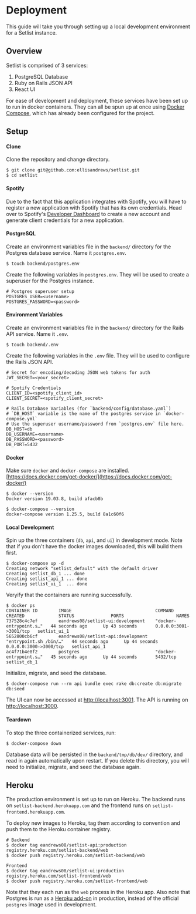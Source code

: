 # Deployment

This guide will take you through setting up a local development environment for a Setlist instance.

## Overview

Setlist is comprised of 3 services:

1. PostgreSQL Database
2. Ruby on Rails JSON API
3. React UI

For ease of development and deployment, these services have been set up to run in docker containers. They can all be spun up at once using [Docker Compose](https://docs.docker.com/compose/), which has already been configured for the project.

## Setup

#### Clone
Clone the repository and change directory.

```
$ git clone git@github.com:ellisandrews/setlist.git
$ cd setlist
```

#### Spotify
Due to the fact that this application integrates with Spotify, you will have to register a new application with Spotify that has its own credentials. Head over to Spotify's [Developer Dashboard](https://developer.spotify.com/dashboard/) to create a new account and generate client credentials for a new application.


#### PostgreSQL
Create an environment variables file in the `backend/` directory for the Postgres database service. Name it `postgres.env`.

```
$ touch backend/postgres.env
```

Create the following variables in `postgres.env`. They will be used to create a superuser for the Postgres instance.

```
# Postgres superuser setup
POSTGRES_USER=<username>
POSTGRES_PASSWORD=<password>
```

#### Environment Variables
Create an environment variables file in the `backend/` directory for the Rails API service. Name it `.env`.

```
$ touch backend/.env
```

Create the following variables in the `.env` file. They will be used to configure the Rails JSON API.

```
# Secret for encoding/decoding JSON web tokens for auth
JWT_SECRET=<your_secret>

# Spotify Credentials
CLIENT_ID=<spotify_client_id>
CLIENT_SECRET=<spotify_client_secret>

# Rails Database Variables (for `backend/config/database.yaml`)
# `DB_HOST` variable is the name of the postgres service in `docker-compose.yml`
# Use the superuser username/password from `postgres.env` file here.
DB_HOST=db
DB_USERNAME=<username>
DB_PASSWORD=<password>
DB_PORT=5432
```

#### Docker
Make sure `docker` and `docker-compose` are installed. [https://docs.docker.com/get-docker/](https://docs.docker.com/get-docker/)

```
$ docker --version
Docker version 19.03.8, build afacb8b

$ docker-compose --version
docker-compose version 1.25.5, build 8a1c60f6
```

#### Local Development
Spin up the three containers (`db`, `api`, and `ui`) in development mode. Note that if you don't have the docker images downloaded, this will build them first.

```
$ docker-compose up -d
Creating network "setlist_default" with the default driver
Creating setlist_db_1 ... done
Creating setlist_api_1 ... done
Creating setlist_ui_1  ... done
```

Veryify that the containers are running successfully.

```
$ docker ps
CONTAINER ID        IMAGE                                COMMAND                  CREATED             STATUS              PORTS                    NAMES
737528c4c7ef        eandrews08/setlist-ui:development    "docker-entrypoint.s…"   44 seconds ago      Up 43 seconds       0.0.0.0:3001->3001/tcp   setlist_ui_1
5652800cb6cf        eandrews08/setlist-api:development   "entrypoint.sh /bin/…"   44 seconds ago      Up 44 seconds       0.0.0.0:3000->3000/tcp   setlist_api_1
ac4f71b4e8f2        postgres                             "docker-entrypoint.s…"   45 seconds ago      Up 44 seconds       5432/tcp                 setlist_db_1
```

Initialize, migrate, and seed the database.

```
$ docker-compose run --rm api bundle exec rake db:create db:migrate db:seed
```

The UI can now be accessed at [http://localhost:3001](http://localhost:3001). The API is running on [http://localhost:3000](http://localhost:3000).

#### Teardown
To stop the three containerized services, run:

```
$ docker-compose down
```

Database data will be persisted in the `backend/tmp/db/dev/` directory, and read in again automatically upon restart. If you delete this directory, you will need to initialize, migrate, and seed the database again.

## Heroku

The production environment is set up to run on Heroku. The backend runs on `setlist-backend.herokuapp.com` and the frontend runs on `setlist-frontend.herokuapp.com`. 

To deploy new images to Heroku, tag them according to convention and push them to the Heroku container registry. 
```
# Backend
$ docker tag eandrews08/setlist-api:production registry.heroku.com/setlist-backend/web
$ docker push registry.heroku.com/setlist-backend/web

Frontend
$ docker tag eandrews08/setlist-ui:production registry.heroku.com/setlist-frontend/web
$ docker push registry.heroku.com/setlist-frontend/web
```

Note that they each run as the `web` process in the Heroku app. Also note that Postgres is run as a [Heroku add-on](https://elements.heroku.com/addons) in production, instead of the official `postgres` image used in development.
